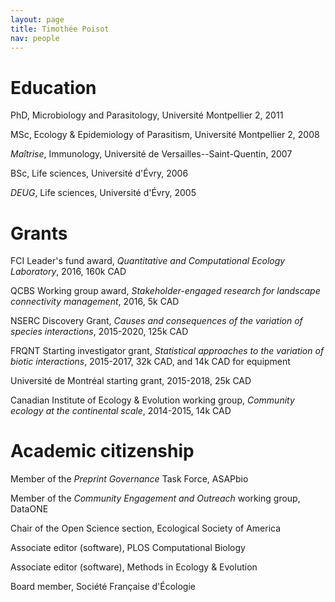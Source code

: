 ```yaml
---
layout: page
title: Timothée Poisot
nav: people
---
```


# Education

PhD, Microbiology and Parasitology, Université Montpellier 2, 2011

MSc, Ecology & Epidemiology of Parasitism, Université Montpellier 2, 2008

*Maîtrise*, Immunology, Université de Versailles--Saint-Quentin, 2007

BSc, Life sciences, Université d'Évry, 2006

*DEUG*, Life sciences, Université d'Évry, 2005

# Grants

FCI Leader's fund award, *Quantitative and Computational Ecology Laboratory*, 2016, 160k CAD

QCBS Working group award, *Stakeholder-engaged research for landscape connectivity management*, 2016, 5k CAD

NSERC Discovery Grant, *Causes and consequences of the variation of species interactions*, 2015-2020, 125k CAD

FRQNT Starting investigator grant, *Statistical approaches to the variation of biotic interactions*, 2015-2017, 32k CAD, and 14k CAD for equipment

Université de Montréal starting grant, 2015-2018, 25k CAD

Canadian Institute of Ecology & Evolution working group, *Community ecology at the continental scale*, 2014-2015, 14k CAD

# Academic citizenship

Member of the *Preprint Governance* Task Force, ASAPbio

Member of the *Community Engagement and Outreach* working group, DataONE

Chair of the Open Science section, Ecological Society of America

Associate editor (software), PLOS Computational Biology

Associate editor (software), Methods in Ecology & Evolution

Board member, Société Française d'Écologie
